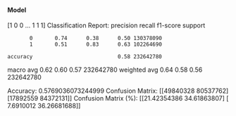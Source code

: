 #### Model
[1 0 0 ... 1 1 1]
Classification Report:
              precision    recall  f1-score   support

           0       0.74      0.38      0.50 130378090
           1       0.51      0.83      0.63 102264690

    accuracy                           0.58 232642780
   macro avg       0.62      0.60      0.57 232642780
weighted avg       0.64      0.58      0.56 232642780

Accuracy: 0.5769036073244999
Confusion Matrix:
[[49840328 80537762]
 [17892559 84372131]]
Confusion Matrix (%):
[[21.42354386 34.61863807]
 [ 7.6910012  36.26681688]]
